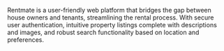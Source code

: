 Rentmate is a user-friendly web platform that bridges the gap between house owners and tenants, streamlining the rental process. With secure user authentication, intuitive property listings complete with descriptions and images, and robust search functionality based on location and preferences.
